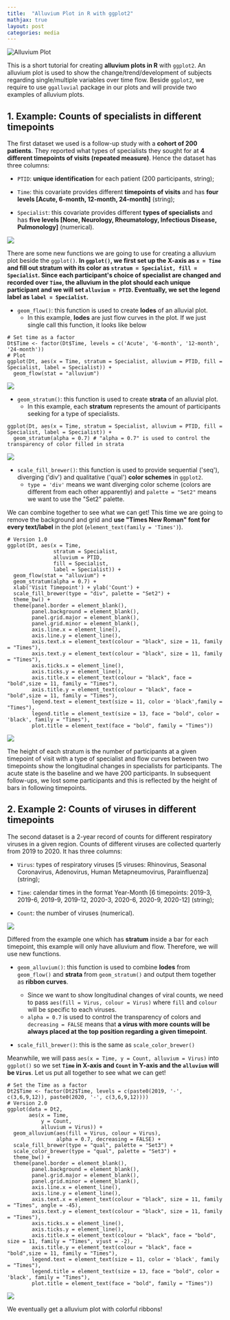 ```yaml
---
title:  "Alluvium Plot in R with ggplot2"
mathjax: true
layout: post
categories: media
---
```


![Alluvium Plot](https://raw.githubusercontent.com/YzwIsALaity/Alluvium-Plot-Tutorial-in-R/fe9b191c90b75e92682db4389f8b46ef17bf20ba/p3.jpeg)


This is a short tutorial for creating __alluvium plots in R__ with `ggplot2`. An alluvium plot is used to show the change/trend/development of subjects regarding single/multiple variables over time flow. Beside `ggplot2`, we require to use `ggalluvial` package in our plots and will provide two examples of alluvium plots.

## 1. Example: Counts of specialists in different timepoints
The first dataset we used is a follow-up study with a __cohort of 200 patients__. They reported what types of specialists they sought for at __4 different timepoints of visits (repeated measure)__. Hence the dataset has three columns:

- `PTID`: __unique identification__ for each patient (200 participants, string);

- `Time`: this covariate provides different __timepoints of visits__ and has __four levels [Acute, 6-month, 12-month, 24-month]__ (string);

- `Specialist`: this covariate provides different __types of specialists__ and has __five levels [None, Neurology, Rheumatology, Infectious Disease, Pulmonology]__ (numerical).

![](https://raw.githubusercontent.com/YzwIsALaity/Alluvium-Plot-Tutorial-in-R/fe9b191c90b75e92682db4389f8b46ef17bf20ba/Dataset_1.jpeg)

There are some new functions we are going to use for creating a alluvium plot beside the `ggplot()`. __In `ggplot()`, we first set up the X-axis as `x = Time` and fill out stratum with its color as `stratum = Specialist, fill = Specialist`. Since each participant's choice of specialist are changed and recorded over `Time`, the alluvium in the plot should each unique participant and we will set `alluvium = PTID`. Eventually, we set the legend label as `label = Specialist`.__

- `geom_flow()`: this function is used to create __lodes__ of an alluvial plot.
  * In this example, __lodes__ are just flow curves in the plot. If we just single call this function, it looks like below
```
# Set time as a factor
Dt$Time <- factor(Dt$Time, levels = c('Acute', '6-month', '12-month', '24-month'))
# Plot
ggplot(Dt, aes(x = Time, stratum = Specialist, alluvium = PTID, fill = Specialist, label = Specialist)) +
  geom_flow(stat = "alluvium") 
```

![](https://raw.githubusercontent.com/YzwIsALaity/Alluvium-Plot-Tutorial-in-R/fe9b191c90b75e92682db4389f8b46ef17bf20ba/p1.jpeg)

- `geom_stratum()`: this function is used to create __strata__ of an alluvial plot.
  * In this example, each __stratum__ represents the amount of participants seeking for a type of specialists.
```
ggplot(Dt, aes(x = Time, stratum = Specialist, alluvium = PTID, fill = Specialist, label = Specialist)) +
  geom_stratum(alpha = 0.7) # "alpha = 0.7" is used to control the transparency of color filled in strata
``` 

![](https://raw.githubusercontent.com/YzwIsALaity/Alluvium-Plot-Tutorial-in-R/fe9b191c90b75e92682db4389f8b46ef17bf20ba/p2.jpeg)

- `scale_fill_brewer()`: this function is used to provide sequential ('seq'), diverging ('div') and qualitative ('qual') __color schemes__ in `ggplot2`.
  * `type = 'div'` means we want diverging color scheme (colors are different from each other apparently) and `palette = "Set2"` means we want to use the "Set2" palette.

We can combine together to see what we can get! This time we are going to remove the background and grid and __use "Times New Roman" font for every text/label__ in the plot (`element_text(family = 'Times')`). 
```
# Version 1.0
ggplot(Dt, aes(x = Time, 
               stratum = Specialist, 
               alluvium = PTID, 
               fill = Specialist, 
               label = Specialist)) +
  geom_flow(stat = "alluvium") + 
  geom_stratum(alpha = 0.7) + 
  xlab('Visit Timepoint') + ylab('Count') + 
  scale_fill_brewer(type = "div", palette = "Set2") + 
  theme_bw() +                                                      
  theme(panel.border = element_blank(),                             
        panel.background = element_blank(),                    
        panel.grid.major = element_blank(), 
        panel.grid.minor = element_blank(), 
        axis.line.x = element_line(),                               
        axis.line.y = element_line(),
        axis.text.x = element_text(colour = "black", size = 11, family = "Times"),    
        axis.text.y = element_text(colour = "black", size = 11, family = "Times"),
        axis.ticks.x = element_line(),                              
        axis.ticks.y = element_line(),
        axis.title.x = element_text(colour = "black", face = "bold",size = 11, family = "Times"),                               
        axis.title.y = element_text(colour = "black", face = "bold",size = 11, family = "Times"),
        legend.text = element_text(size = 11, color = 'black',family = "Times"),
        legend.title = element_text(size = 13, face = "bold", color = 'black', family = "Times"),
        plot.title = element_text(face = "bold", family = "Times"))
```

![](https://raw.githubusercontent.com/YzwIsALaity/Alluvium-Plot-Tutorial-in-R/fe9b191c90b75e92682db4389f8b46ef17bf20ba/p3.jpeg)

The height of each stratum is the number of participants at a given timepoint of visit with a type of specialist and flow curves between two timepoints show the longitudinal changes in specialists for participants. The acute state is the baseline and we have 200 participants. In subsequent follow-ups, we lost some participants and this is reflected by the height of bars in following timepoints. 

## 2. Example 2: Counts of viruses in different timepoints
The second dataset is a 2-year record of counts for different respiratory viruses in a given region. Counts of different viruses are collected quarterly from 2019 to 2020. It has three columns:

- `Virus`: types of respiratory viruses [5 viruses: Rhinovirus, Seasonal Coronavirus, Adenovirus, Human Metapneumovirus, Parainfluenza] (string);

- `Time`: calendar times in the format Year-Month [6 timepoints: 2019-3, 2019-6, 2019-9, 2019-12, 2020-3, 2020-6, 2020-9, 2020-12] (string);

- `Count`: the number of viruses (numerical).

![](https://raw.githubusercontent.com/YzwIsALaity/Alluvium-Plot-Tutorial-in-R/fe9b191c90b75e92682db4389f8b46ef17bf20ba/Dataset_2.jpeg)

Differed from the example one which has __stratum__ inside a bar for each timepoint, this example will only have alluvium and flow. Therefore, we will use new functions.

- `geom_alluvium()`: this function is used to combine __lodes__ from `geom_flow()` and __strata__ from `geom_stratum()` and output them together as __ribbon        curves__.
  * Since we want to show longitudinal changes of viral counts, we need to pass `aes(fill = Virus, colour = Virus)` where `fill` and `colour` will be specific to     each viruses. 
  * `alpha = 0.7` is used to control the transparency of colors and `decreasing = FALSE` means that __a virus with more counts will be always placed at the top      position regarding a given timepoint__.

- `scale_fill_brewer()`: this is the same as `scale_color_brewer()` 

Meanwhile, we will pass `aes(x = Time, y = Count, alluvium = Virus)` into `ggplot()` so we set __`Time` in X-axis and `Count` in Y-axis and the `alluvium` will be `Virus`__. Let us put all together to see what we can get!
```
# Set the Time as a factor 
Dt2$Time <- factor(Dt2$Time, levels = c(paste0(2019, '-', c(3,6,9,12)), paste0(2020, '-', c(3,6,9,12))))
# Version 2.0
ggplot(data = Dt2,
       aes(x = Time, 
           y = Count, 
           alluvium = Virus)) +
  geom_alluvium(aes(fill = Virus, colour = Virus),
                alpha = 0.7, decreasing = FALSE) +
  scale_fill_brewer(type = "qual", palette = "Set3") +
  scale_color_brewer(type = "qual", palette = "Set3") +
  theme_bw() +                                                      
  theme(panel.border = element_blank(),                             
        panel.background = element_blank(),                    
        panel.grid.major = element_blank(), 
        panel.grid.minor = element_blank(), 
        axis.line.x = element_line(),                              
        axis.line.y = element_line(),
        axis.text.x = element_text(colour = "black", size = 11, family = "Times", angle = -45),
        axis.text.y = element_text(colour = "black", size = 11, family = "Times"),
        axis.ticks.x = element_line(),                            
        axis.ticks.y = element_line(),
        axis.title.x = element_text(colour = "black", face = "bold", size = 11, family = "Times", vjust = -2),                               
        axis.title.y = element_text(colour = "black", face = "bold",size = 11, family = "Times"),
        legend.text = element_text(size = 11, color = 'black', family = "Times"),
        legend.title = element_text(size = 13, face = "bold", color = 'black', family = "Times"),
        plot.title = element_text(face = "bold", family = "Times"))
```

![](https://raw.githubusercontent.com/YzwIsALaity/Alluvium-Plot-Tutorial-in-R/fe9b191c90b75e92682db4389f8b46ef17bf20ba/p4.jpeg)

We eventually get a alluvium plot with colorful ribbons!
